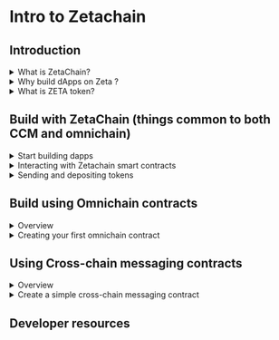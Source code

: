 # Intro to Zetachain


## Introduction

<details>
<summary>What is ZetaChain?</summary>
<br>
ZetaChain is the foundational, chain-agnostic backbone of the decentralized internet. It acts as a convergence point for various blockchains, including Ethereum and Bitcoin. ZetaChain enables omnichain functionality, supporting generic smart contracts and seamless messaging between different blockchains. By addressing the challenges of cross-chain interactions, it opens up the crypto and global financial ecosystem to a broader audience. ZetaChain envisions a fluid, multi-chain crypto ecosystem where users and developers can easily navigate and leverage the unique advantages of different blockchains for payments, DeFi, gaming, art, and more.
At its core, ZetaChain is a public omnichain blockchain that supports real, native cross-blockchain transactions with a complete toolkit for cross-chain messaging and general Omnichain Smart Contracts.
</details>

<details>
<summary>Why build dApps on Zeta ?</summary>
<br>

**1. Decentralized and public blockchain network:**

ZetaChain is built on the Cosmos SDK and Tendermint Consensus. Unlike many cross-chain solutions that rely on centralized trust models prone to exploits and hacks, ZetaChain operates as a Proof-of-Stake blockchain. This means that all transactions and activities on the chain, including cross-chain transactions, are fully transparent, verifiable, and operate in a trust-minimized manner.

**2. Hyper-connected nodes:**

ZetaChain's nodes have observers that monitor transactions on every connected chain. Through ZetaChain's TSS architecture, the network can sign and verify transactions on each connected chain, similar to how a wallet operates. These hyper-connected nodes provide a seamless omnichain environment, allowing developers to build novel and powerful cross-chain applications.

**3. Omnichain smart contracts:**

ZetaChain supports the native deployment of smart contracts that can read from and write to connected chains. It is the only public blockchain that offers this capability, opening up new possibilities for app development.

**4. Cross-chain message passing:**

Developers can easily pass messages (data and value) between chains and layers using simple function calls. By leveraging message passing, dApp developers can create robust cross-chain applications by implementing a few functions within their existing smart contracts.

**5. Managed external assets:**

ZetaChain's network and dApps built on top of it can manage assets and vaults of externally connected chains. This allows for the management of assets on any chain, similar to how a smart contract on a single chain manages assets. As a result, a dApp on ZetaChain can orchestrate and bring smart contract logic to any connected chain, including non-smart-contract chains like Bitcoin.
</details>


<details>
<summary>What is ZETA token?</summary>
<br>
ZetaChain's coin, ZETA, serves multiple purposes within the ZetaChain ecosystem.
  
- ZETA is used as gas for ZetaChain’s omnichain smart contracts layer and internal transactions. With transactions like EIP 1559, some ZETA is burned over time.

- ZETA is used in core pools that the protocol uses to exchange for external ZRC-20 gas assets to pay for and write outbound transactions to external chains. ZRC-20 is a token standard integrated into ZetaChain's omnichain smart contract platform. At a high-level, ZRC-20 tokens are an extension of the standard ERC-20 tokens found in the Ethereum ecosystem, ZRC-20 tokens have the added ability to manage assets on all ZetaChain-connected chains. 

- ZETA is used as a cross-chain intermediary asset through messaging. When a cross-chain message is sent, a dApp/user attaches ZETA in his message to represent value and to pay for all gas and transaction fees in a single bundle. ZETA is also exchanged on the core pools to pay for outbound gas.
  
- Users can conveniently pay for ZetaChain's cross-chain service and gas fees on the destination chain using ZETA in a single step or bundle.
</details>

## Build with ZetaChain (things common to both CCM and omnichain)
<details>
<summary> Start building dapps </summary>
<br>
ZetaChain is a Proof of Stake (PoS) blockchain developed using the Cosmos SDK and Tendermint Core consensus engine. This design choice allows ZetaChain to benefit from fast block times and instant finality.

ZetaChain includes an Ethereum Virtual Machine (EVM) compatible execution layer called zEVM. In addition to supporting all EVM features and standard interactions (such as contract creation, contract interaction, and contract composition), zEVM offers two unique capabilities:

- Contracts on zEVM can be called from external chains.
- Contracts on zEVM can generate outbound transactions on external chains.

These two features make zEVM a versatile programmable platform, enabling cross-chain transactions that can modify states across different chains in a single step.

When developing on ZetaChain, you create zEVM contracts. While these contracts can be standard Solidity contracts, to fully utilize ZetaChain's capabilities, they should adhere to specific interfaces. These interfaces, unique to ZetaChain, facilitate interaction with externally connected blockchains.

ZetaChain provides two methods for developing dApps: omnichain contracts and cross-chain message passing.

</details>

<details>
<summary> Interacting with Zetachain smart contracts </summary>
<br>

This ZetaChain smart contract template will help you to setup your dApp quickly. In order to begin, git clone the below repository.

```git clone https://github.com/zeta-chain/template```


This template uses Hardhat to compile, test, and deploy contracts. It also imports @zetachain/toolkit that provides a useful set of utilities for creating contracts, querying balances, tracking cross-chain transactions, accessing the faucet, and more. The template exposes most of the features available in the toolkit through Hardhat tasks.

1. Generating a Random Wallet
To generate a random wallet:

```npx hardhat account --save```

This command generates a random wallet, prints information about the wallet to the terminal, and saves the private key to a .env file to make it accessible to Hardhat. If you don't want to save the wallet (for example, if you just need an address to send tokens to for testing purposes), you can run the command without the --save flag.

If you already have a private key or a mnemonic you want to import, you can use the --recover flag:

```npx hardhat account --save --recover``` 

The account command will prompt you for a private key or a mnemonic, print the derived addresses and save the private key into the .env file.

The account command shows derived addresses in hexacecimal (for EVM-based chains), bech32 with zeta prefix for ZetaChain, and bech32 for Bitcoin.

2. Querying for Token Balances
To query for token balances:

```npx hardhat balances```

This command queries token balances for the account address derived from the private key specified in the ```.env```. If you need to query for balances as part of a script, you can also use a --json flag to output the balances in JSON format:

```npx hardhat balances --json```

If you want to query for token balances for a different account, you can use the --address flag:

```npx hardhat balances --address ADDRESS```

The balances command supports querying for native gas tokens, wrapped ZETA on all connected chains as well as ZetaChain, ZRC-20 tokens, and BTC on Bitcoin.

3. Requesting Tokens from the Faucet
To request ZETA tokens from the faucet:

```npx hardhat faucet```

This command requests tokens from the faucet for the account address derived from the private key specified in the .env. Tokens sent to the address on ZetaChain.

You can specify a different address to send the tokens to:

```npx hardhat faucet --address ADDRESS```

Alternatively, you can install a standalone faucet CLI:

```yarn global add @zetachain/faucet-cli```

You can then use it with the following command:

```zetafaucet -h```

4. Creating an Omnichain Contract
The template includes a set of commands for generating code for smart contracts and helper tasks.

To create a new omnichain contract:

```npx hardhat omnichain MyContract```

This command creates a new omnichain contract in contracts/MyContract.sol, a task to deploy the contract in tasks/deploy.ts, and a task to interact with the contract in tasks/interact.ts.

When an omnichain contract is called, it can receive data in the data field of a transaction. This data is passed to the message parameter of the contract's onCrossChainCall function. To specify the fields of the message parameter, use positional arguments:

```npx hardhat omnichain MyContract recepient:address description quantity:uint256```

A field may have a type specified after the field name, separated by a colon. If no type is specified, the type defaults to string.

Supported types are: address, bool, bytes32, string, int,int8,int16,int128,int256,uint,uint8,uint16,uint128,uint256.

Learn more about omnichain contracts by following the tutorials.

5. Creating a Cross-Chain Messaging Contract
To create a new cross-chain messaging contract:

```npx hardhat messaging MyContract```

This command creates a new cross-chain messaging contract in contracts/MyContract.sol, a task to deploy the contract in tasks/deploy.ts, and a task to interact with the contract in tasks/interact.ts.

You can pass additional optional arguments to the messaging command to specify the data that will be sent in the message.

npx hardhat messaging MyContract token:uint256 sender:address to:address description

A field may have a type specified after the field name, separated by a colon. If no type is specified, the type defaults to string.

The list of supported types is the same as for omnichain contracts.


6. Tracking a Cross-Chain Transaction
After broadcasting a cross-chain transaction on a connected chain either to a cross-chain messaging contract or to trigger an omnichain contract, you can track its status:

```npx hardhat cctx TX_HASH```

7. Verifying a Contract
To verify a contract deployed on ZetaChain:

```npx hardhat verify:zeta --contract ADDRESS```

Select the contract to verify:
```
? Select a contract to verify: (Use arrow keys)
  @zetachain/zevm-protocol-contracts/contracts/interfaces/IZRC20.sol:IZRC20
  @zetachain/zevm-protocol-contracts/contracts/interfaces/zContract.sol:zContract
❯ contracts/Withdraw.sol:Withdraw
```

After the confirmation the contract will be verified.

8. Sending Tokens
Sending ZETA from ZetaChain to Goerli:

```npx hardhat send-zeta --amount 1 --network zeta_testnet --destination goerli_testnet```

9. Sending ZETA from Goerli to ZetaChain:

```npx hardhat send-zeta --amount 1 --network goerli_testnet --destination zeta_testnet```

10. Depositing gETH to ZetaChain as ZRC-20:

```npx hardhat send-zrc20 --amount 1 --network goerli_testnet --destination zeta_testnetv```

11. Withdrawing ZRC-20 from ZetaChain go Goerli as gETH:

```npx hardhat send-zrc20 --amount 1 --network zeta_testnet --destination goerli_testnet```

12. Depositing tBTC from the Bitcoin testnet to ZetaChain:

```npx hardhat send-btc --amount 1 --recipient TSS_ADDRESS --memo RECIPIENT_ADDRESS_WITHOUT_0x```


13. Querying Cross-Chain Fees


```npx hardhat fees```

This command will query the latest omnichain withdrawal fees as well as cross-chain messaging fees.

14. To calculate the fees for a different gas limit use the --gas flag:

```npx hardhat fees --gas 300000```

</details>

<details>
<Summary> Sending and depositing tokens </Summary>
<br>
<h3>Native ZETA Token on ZetaChain</h3>
The native token of the ZetaChain ZETA is a staking token, and is used to pay for transaction fees. ZetaChain node is built with Cosmos SDK framework and the ZETA token is implemented as a sdk.Coin. The on-chain denomination for the same is aZeta.

1 ZETA = 10¹⁸ aZeta.

To query for account balance you can use the Cosmos HTTP API balances endpoint:

```https://zetachain-athens.blockpi.network/lcd/v1/public/cosmos/bank/v1beta1/balances/zeta19nfaqu9wr0fktyyampva98ec025kjy0phww5um```
- To convert the value amount from azeta to ZETA, divide it by 10¹⁸. In the example above the balance is 10 ZETA.
  

> Sending ZETA from ZetaChain to Goerli:

```npx hardhat send-zeta --amount 1 --network zeta_testnet --destination goerli_testnet```

- send-zeta sends native ZETA to the wrapped ZETA contract on ZetaChain, approves the wrapped ZETA to be spent by the connector contract, then finally calls the connector's send method to send the wrapped ZETA to the connected chain.

> Wrapped ZETA on ZetaChain
ZETA can exists on ZetaChain in a wrapped form (WZETA) as a WETH9 token. WZETA is primarily used in internal liquidity pools on ZetaChain paired with native gas tokens of connected blockchains (for example, gETH/WZETA pair).

To wrap native ZETA and turn it into WZETA, send it to the zetaToken contract on Zetachain.

> ZETA Tokens on Connected Blockchains

ZETA tokens on EVM-compatible connected blockchains (like Ethereum, Polygon and BSC) are implemented as ERC-20 tokens. You can find the contract addresses of the zetaToken on a connected blockchain on the testnet page.

> Sending ZETA from Goerli to ZetaChain:

```npx hardhat send-zeta --amount 1 --network goerli_testnet --destination zeta_testnet```

 When you use the send-zeta command above, you will receive unwrapped native ZETA on ZetaChain.

> Sending ZETA from Goerli to BSC testnet:

```npx hardhat send-zeta --amount 1 --network goerli_testnet --destination bsc_testnet```

> Acquiring ZETA on ZetaChain

One way to accquire ZETA on ZetaChain is to swap native gas tokens (like gETH) on a connected chain's (like Goerli) Uniswap for ZETA. Use the zetaToken [contract address](https://www.zetachain.com/docs/reference/testnet/) on the connected chain of choice to add it to [Uniswap's UI](https://app.uniswap.org/swap), swap gETH for ZETA, then send ZETA to ZetaChain using the send-zeta command described above.

> Foreign Tokens on ZetaChain
> 
Native gas tokens of connected blockchains (like gETH, tMATIC, tBNB, and tBTC) are represented on ZetaChain as ZRC-20. ZRC-20 is an extension of ERC-20 that allows depositing tokens to and withdrawing tokens from ZetaChain.

To deposit tokens to ZetaChain, send them to the TSS address on a connected chain. To withdraw native gas tokens from ZetaChain, call the withdraw method of the ZRC-20 contract.

- Depositing gETH to ZetaChain as ZRC-20:

```npx hardhat send-zrc20 --amount 1 --network goerli_testnet --destination zeta_testnet```

- Withdrawing ZRC-20 from ZetaChain to Goerli as gETH:

```npx hardhat send-zrc20 --amount 1 --network zeta_testnet --destination goerli_testnet```

tBTC is represented on ZetaChain as ZRC-20 as well. To deposit tBTC to ZetaChain you need to send it to the tss address on the Bitcoin testnet with the recipient's address encoded in the memo.

- Depositing tBTC from the Bitcoin testnet to ZetaChain:

```npx hardhat send-btc --amount 1 --recipient <TSS_ADDRESS> --memo <RECIPIENT_ADDRESS>```

</details>


## Build using Omnichain contracts
<details>
<Summary> Overview </Summary>
<br>
Omnichain Smart Contracts are contracts deployed on ZetaChain that can use and orchestrate assets on connected chains, as well as on ZetaChain. With omnichain smart contracts you are able to have a single place of logic that can maintain the state of assets and data across all connected chains.

For a contract to be considered omnichain it must inherit from the zContract interface and implement the onCrossChainCall function:
```
pragma solidity 0.8.7;

import "@zetachain/protocol-contracts/contracts/zevm/interfaces/IZRC20.sol";
import "@zetachain/protocol-contracts/contracts/zevm/interfaces/zContract.sol";

contract YourContract is zContract {
    function onCrossChainCall(
        zContext calldata context,
        address zrc20,
        uint256 amount,
        bytes calldata message
    ) external virtual override {
        bytes32 recipient = abi.decode(message, (bytes32));

        (, uint256 gasFee) = IZRC20(zrc20).withdrawGasFee();

        IZRC20(zrc20).approve(zrc20, gasFee);
        IZRC20(zrc20).withdraw(abi.encodePacked(recipient), amount - gasFee);
    }
}
```
An omnichain contract is deployed on ZetaChain and can be called from any connected chain.

To call on omnichain contract the only thing a user has to do is send a transaction to a connected chain to ZetaChain's TSS address. The transaction amount becomes available to the sender on ZetaChain as ZRC-20 and the data byte array (containing an the omnichain contract address and message) is used to call the omnichain contract by address and pass arguments from the message.

Omnichain Smart Contracts are ideal for more complex applications where state management between different chains is core to the application. Some use case examples include:

- Complex trading or DeFi applications that involve liquidity on multiple chains.
- Adding smart contract layer to non-smart-contract chains like Bitcoin and Dogecoin, or incorporating these chains/assets with other pieces of the DeFi ecosystem natively.
- Multichain smart-contract wallet applications like portfolio management across all chains.
Leveraging existing implementations of protocols like Aave, Uniswap, Curve, etc. for omnichain. Since zEVM is EVM-compatible, one can build on top of these implementations (just as they would on Ethereum) to adapt them for omnichain interoperability.

Let's take a look at simple omnichain contract example in next section.

</details>




<details>
<Summary> Creating your first omnichain contract </Summary>
<br>

In this tutorial you will create a simple omnnichain contract, deploy it on ZetaChain and make a contract call from a connected chain.

<h3>Prerequisites:</h3>
<br>

- Node.js (version 18 or above)
- Yarn
- Git
- Set Up Your Environment
  
You can start from cloning the Hardhat contract template using the following command :

```git clone https://github.com/zeta-chain/template```

- Install dependencies:

```
cd template
yarn
```

<h3>Create the Contract :</h3>
<br>
  
To create a new omnichain contract you will use the omnichain Hardhat task available by default in the template.

```npx hardhat omnichain MyContract```

The omnichain task can also accept a list of arguments (optionally with types) to create a contract that accepts specific data from a connected chain.In this tutorial, you will create a contract that does not accept any arguments.

The omnichain task has created:

- ```contracts/MyContract.sol```: a Solidity omnichain smart contract
- ```tasks/deploy.ts```: a Hardhat task to deploy the contract
- ```tasks/interact.ts```: a Hardhat task to interact with the contract
- It also modified ```hardhat.config.ts``` to import both deploy and interact tasks.

<h3>Omnichain Contract</h3>

Let's review the contents of the MyContract contract:

```
contracts/MyContract.sol
// SPDX-License-Identifier: MIT
pragma solidity 0.8.7;

import "@zetachain/protocol-contracts/contracts/zevm/SystemContract.sol";
import "@zetachain/protocol-contracts/contracts/zevm/interfaces/zContract.sol";

contract MyContract is zContract {
    SystemContract public immutable systemContract;

    constructor(address systemContractAddress) {
        systemContract = SystemContract(systemContractAddress);
    }

    modifier onlySystem() {
        require(
            msg.sender == address(systemContract),
            "Only system contract can call this function"
        );
        _;
    }

    function onCrossChainCall(
        zContext calldata context,
        address zrc20,
        uint256 amount,
        bytes calldata message
    ) external virtual override onlySystem {
        // TODO: implement the logic
    }
}
```

MyContract is a simple contract that inherits from the zContract interface.

- The contract declares a state variable of type SystemContract that stores a reference to the system contract.

- The constructor function accepts the address of the system contract and stores it in the systemContract state variable.

- ```onCrossChainCall``` is a function that is called when the contract gets called by a token transfer transaction sent to the TSS address on a connected chain (when a gas token is deposited) or a deposit method call on the ERC-20 custody contract (when an ERC-20 token is deposited). The function receives the following inputs:

- context: is a struct of type zContext that contains the following values:
- origin: EOA address that sent the token transfer transaction to the TSS address (triggering the omnichain contract) or the value passed to the deposit method call on the ERC-20 custody contract.
- chainID: interger ID of the connected chain from which the omnichain contract was triggered.
- sender (reserved for future use, currently empty)
- zrc20: the address of the ZRC-20 token contract that represents an asset from a connected chain on ZetaChain.
- amount: the amount of tokens that were transferred to the TSS address or an amount of tokens that were deposited to the ERC-20 custody contract.
- message: the contents of the data field of the token transfer transaction.

The ```onCrossChainCall``` function should only be called by the system contract (in other words, by the ZetaChain protocol) to prevent a caller from supplying arbitrary values in context. The onlySystem modifier ensures that the function is called only as a response to a token transfer transaction sent to the TSS address or an ERC-20 custody contract.

By default, the ```onCrossChainCall``` function doesn't do anything else. Based on usecase, you can implement the logic for the same.

<h3>Deploy Task</h3>
<br>

The omnichain task has created a Hardhat task to deploy the contract:


```tasks/deploy.ts```

```
import { getAddress } from "@zetachain/protocol-contracts";
import { task } from "hardhat/config";
import { HardhatRuntimeEnvironment } from "hardhat/types";

const main = async (args: any, hre: HardhatRuntimeEnvironment) => {
  if (hre.network.name !== "zeta_testnet") {
    throw new Error(
      '🚨 Please use the "zeta_testnet" network to deploy to ZetaChain.'
    );
  }

  const [signer] = await hre.ethers.getSigners();
  if (signer === undefined) {
    throw new Error(
      `Wallet not found. Please, run "npx hardhat account --save" or set PRIVATE_KEY env variable (for example, in a .env file)`
    );
  }

  const systemContract = getAddress("systemContract", "zeta_testnet");

  const factory = await hre.ethers.getContractFactory("MyContract");
  const contract = await factory.deploy(systemContract);
  await contract.deployed();

  if (args.json) {
    console.log(JSON.stringify(contract));
  } else {
    console.log(`🔑 Using account: ${signer.address}

🚀 Successfully deployed contract on ZetaChain.
📜 Contract address: ${contract.address}
🌍 Explorer: https://athens3.explorer.zetachain.com/address/${contract.address}
`);
  }
};

task("deploy", "Deploy the contract", main).addFlag("json", "Output in JSON");
```

- Omnichain contracts are supposed to be deployed to ZetaChain, so the task checks that the ```--network``` flag value is always zeta_testnet.

- The task uses the ```getAddress``` function from @zetachain/protocol-contracts to get the address of the system contract on ZetaChain.

- The task then uses ```Ethers.js``` to deploy the contract to ZetaChain.


<h3>Interact Task</h3>
<br>

The omnichain task has also created a Hardhat task to interact with the contract:

```tasks/interact.ts```
```
import { task } from "hardhat/config";
import { HardhatRuntimeEnvironment } from "hardhat/types";
import { parseUnits } from "@ethersproject/units";
import { getAddress } from "@zetachain/protocol-contracts";
import ERC20Custody from "@zetachain/protocol-contracts/abi/evm/ERC20Custody.sol/ERC20Custody.json";
import { prepareData } from "@zetachain/toolkit/helpers";
import { utils, ethers } from "ethers";
import ERC20 from "@openzeppelin/contracts/build/contracts/ERC20.json";

const main = async (args: any, hre: HardhatRuntimeEnvironment) => {
  const [signer] = await hre.ethers.getSigners();

  const data = prepareData(args.contract, [], []);

  let tx;

  if (args.token) {
    const custodyAddress = getAddress("erc20Custody", hre.network.name as any);
    const custodyContract = new ethers.Contract(
      custodyAddress,
      ERC20Custody.abi,
      signer
    );
    const tokenContract = new ethers.Contract(args.token, ERC20.abi, signer);
    const decimals = await tokenContract.decimals();
    const value = parseUnits(args.amount, decimals);
    const approve = await tokenContract.approve(custodyAddress, value);
    await approve.wait();

    tx = await custodyContract.deposit(signer.address, args.token, value, data);
    tx.wait();
  } else {
    const value = parseUnits(args.amount, 18);
    const to = getAddress("tss", hre.network.name as any);
    tx = await signer.sendTransaction({ data, to, value });
  }

  if (args.json) {
    console.log(JSON.stringify(tx, null, 2));
  } else {
    console.log(`🔑 Using account: ${signer.address}\n`);

    console.log(`🚀 Successfully broadcasted a token transfer transaction on ${hre.network.name} network.
📝 Transaction hash: ${tx.hash}
  `);
  }
};

task("interact", "Interact with the contract", main)
  .addParam("contract", "The address of the withdraw contract on ZetaChain")
  .addParam("amount", "Amount of tokens to send")
  .addOptionalParam("token", "The address of the token to send")
  .addFlag("json", "Output in JSON");
```

The task uses the prepareData function from @zetachain/toolkit/helpers to prepare the data field of the token transfer transaction. prepareData accepts an omnichain contract address on ZetaChain, a list of argument types, and a list of argument names. The data field contains the following information:

- the address of the contract on ZetaChain
- the arguments to pass to the onCrossChainCall function in the message parameter
- In the code generated above there are no arguments, so the data field is simply the address of the contract on ZetaChain.

Calling omnichain contracts is differs depending on whether a gas token is being deposited or an ERC-20 token.

If an ERC-20 token address is passed to the ```--token``` optional parameter, the interact task assumes you want to deposit an ERC-20 token in an omnichain contract.

To deposit an ERC-20 token into an omnichain contract you need to call the deposit method of the ERC-20 custody contract. The task first gets the address of the custody contract on the current network, creates an instance of a token contract, gets the number of decimals of the token, and approves the custody contract to spend the specified amount of ERC-20 tokens. The task then calls the deposit method of the custody contract, passing the following information:

- signer.address: the sender address that will be available in the origin field of the context parameter of the onCrossChainCall function
- args.token: the address of the ERC-20 token being deposited
- value: the amount of tokens being deposited
- data: the contents of the message
- If the --token optional parameter is not used, the interact task assumes you want to deposit a gas token. To deposit a gas token you need to send a token transfer transaction to the TSS address on a connected chain.

```getAddress``` retrieves the address of the TSS on the current network.

The task then uses Ethers.js to send a token transfer transaction to the TSS address. The transaction contains the following information:

- data: the data field prepared by prepareData
- to: the address of the TSS
- value: the amount of tokens to transfer


<h3>Create an Account</h3>
<br>

To deploy and interact with the contract you will need a wallet with tokens.

- Create a new wallet account:

```npx hardhat account --save```

This command generates a random wallet, prints information about the wallet to the terminal, and saves the private key to a .env file to make it accessible to Hardhat.

- Use the Faucet to Request Tokens
Request testnet ZETA tokens from the ZetaChain faucet:

```npx hardhat faucet```

This command requests tokens from the faucet for the account address derived from the private key specified in the .env. Tokens sent to the address on ZetaChain.

Using the faucet task you can get ZETA tokens on ZetaChain as well as ZETA tokens on connected chains.

You will, however, need to request native tokens on connected chains from one of the publicly available faucets.

- Check Token Balances
Check token balances to ensure you have tokens on ZetaChain and at least one of the connected chains:

```npx hardhat balances```

Learn more about these and other ZetaChain toolkit commands avaialble in the [template](https://www.zetachain.com/docs/developers/template/).

- Deploy the Contract
Clear the cache and artifacts, then compile the contract:

```npx hardhat compile --force```

- Deploy the contract to ZetaChain:

```npx hardhat deploy --network zeta_testnet```

</details>

  
## Using Cross-chain messaging contracts
<details>
<summary>Overview</summary>
<br>

Cross-chain messaging (CCM) lets you send messages from any connected chain to any connected chain, including ZetaChain. Cross-chain messaging makes the most sense for applications that generally need minimal logic or state to maintain across all chains, and where data that needs only to be passed between different chains one way.

```
pragma solidity 0.8.7;

import "@zetachain/protocol-contracts/contracts/evm/tools/ZetaInteractor.sol";
import "@zetachain/protocol-contracts/contracts/evm/interfaces/ZetaInterfaces.sol";

contract YourContract is ZetaInteractor, ZetaReceiver {
    constructor(address connectorAddress)
        ZetaInteractor(connectorAddress)
    {}

    function sendMessage(uint256 destinationChainId) external payable {
        connector.send(
            ZetaInterfaces.SendInput({
                destinationChainId: destinationChainId,
                destinationAddress: interactorsByChainId[destinationChainId],
                destinationGasLimit: 300000,
                message: abi.encode("Hello, Cross-Chain World!"),
                zetaValueAndGas: msg.value,
                zetaParams: abi.encode("")
            })
        );
    }

    function onZetaMessage(ZetaInterfaces.ZetaMessage calldata zetaMessage) external override isValidMessageCall(zetaMessage) {
        // Handle the message
    }

    function onZetaRevert(ZetaInterfaces.ZetaRevert calldata zetaRevert) external override isValidRevertCall(zetaRevert) {
        // Handle the revert
    }
}
```
CCM contracts are deployed on two or more connected chains. ZetaChain acts as a relayer transferring the messages between blockchains.

- To send a message a user calls a function that executes connector.send(). ZetaChain picks up the message and sends it to the destination chain. The message is then received by a CCM contract passed to the onZetaMessage function.

A good use-case of CCM is an application that needs only to call a contract or send value to an address on a different chain. After the message is received and processed on the destination, the application ideally doesn't have to broadcast anything back to synchronize state for anything, and the sender doesn't care about the results.

Cross-chain messaging works to build a variety of applications and primitives such as:

- Omnichain NFTs that can be sent between different chains, and that don't need to know about the state of the collection on other chains
- “Simple” swap or bridge apps that use liquidity pools on existing chains
- Proving ownership of NFTs or simple action-calls to a different chain


</details>

<details>
<summary>Create a simple cross-chain messaging contract</summary>
<br>
In this tutorial we will create a simple contract that allows sending a message from one chain to another using the [Connector API](https://www.zetachain.com/docs/developers/cross-chain-messaging/connector/).

<h3>Prerequisites</h3>
<br>

- Node.js (version 18 or above)
- Yarn
- Git
  
<h3> Set up your environment </h3>

```git clone https://github.com/zeta-chain/template
cd template
yarn
```

- Create the Contract
To create a new cross-chain messaging contract you will use the messaging Hardhat task available by default in the template.

```npx hardhat messaging CrossChainMessage message:string```

The messaging task accepts one or more arguments: the name of the contract and a list of arguments (optionally with types). The arguments define the contents of the message that will be sent across chains.

In the example above the message will have only one field: message of type string. If the type is not specified it is assumed to be string.

The messaging task has created:

- ```contracts/CrossChainMessage.sol```: a Solidity cross-chain messaging contract
- ```tasks/deploy.ts```: a Hardhat task to deploy the contract on one or more chains
- ```tasks/interact.ts```: a Hardhat task to interact with the contract
- It also modified ```hardhat.config.ts``` to import both deploy and interact tasks.

- Cross-Chain Messaging Contract
Let's review the contents of the CrossChainMessage contract:

```
contracts/CrossChainMessage.sol
// SPDX-License-Identifier: MIT
pragma solidity 0.8.7;

import "@openzeppelin/contracts/interfaces/IERC20.sol";
import "@openzeppelin/contracts/access/Ownable.sol";
import "@zetachain/protocol-contracts/contracts/evm/tools/ZetaInteractor.sol";
import "@zetachain/protocol-contracts/contracts/evm/interfaces/ZetaInterfaces.sol";

contract CrossChainMessage is ZetaInteractor, ZetaReceiver {
    error InvalidMessageType();

    event CrossChainMessageEvent(string);
    event CrossChainMessageRevertedEvent(string);

    bytes32 public constant CROSS_CHAIN_MESSAGE_MESSAGE_TYPE =
        keccak256("CROSS_CHAIN_CROSS_CHAIN_MESSAGE");
    ZetaTokenConsumer private immutable _zetaConsumer;
    IERC20 internal immutable _zetaToken;

    constructor(
        address connectorAddress,
        address zetaTokenAddress,
        address zetaConsumerAddress
    ) ZetaInteractor(connectorAddress) {
        _zetaToken = IERC20(zetaTokenAddress);
        _zetaConsumer = ZetaTokenConsumer(zetaConsumerAddress);
    }

    function sendMessage(
        uint256 destinationChainId,
        string memory message
    ) external payable {
        if (!_isValidChainId(destinationChainId))
            revert InvalidDestinationChainId();

        uint256 crossChainGas = 2 * (10 ** 18);
        uint256 zetaValueAndGas = _zetaConsumer.getZetaFromEth{
            value: msg.value
        }(address(this), crossChainGas);
        _zetaToken.approve(address(connector), zetaValueAndGas);

        connector.send(
            ZetaInterfaces.SendInput({
                destinationChainId: destinationChainId,
                destinationAddress: interactorsByChainId[destinationChainId],
                destinationGasLimit: 300000,
                message: abi.encode(CROSS_CHAIN_MESSAGE_MESSAGE_TYPE, message),
                zetaValueAndGas: zetaValueAndGas,
                zetaParams: abi.encode("")
            })
        );
    }

    function onZetaMessage(
        ZetaInterfaces.ZetaMessage calldata zetaMessage
    ) external override isValidMessageCall(zetaMessage) {
        (bytes32 messageType, string memory message) = abi.decode(
            zetaMessage.message,
            (bytes32, string)
        );

        if (messageType != CROSS_CHAIN_MESSAGE_MESSAGE_TYPE)
            revert InvalidMessageType();

        emit CrossChainMessageEvent(message);
    }

    function onZetaRevert(
        ZetaInterfaces.ZetaRevert calldata zetaRevert
    ) external override isValidRevertCall(zetaRevert) {
        (bytes32 messageType, string memory message) = abi.decode(
            zetaRevert.message,
            (bytes32, string)
        );

        if (messageType != CROSS_CHAIN_MESSAGE_MESSAGE_TYPE)
            revert InvalidMessageType();

        emit CrossChainMessageRevertedEvent(message);
    }
}
```
The above contract:

- inherits from ```ZetaInteractor```, which provides two modifiers that are used to validate the message and revert calls: ```isValidMessageCall``` and ```isValidRevertCall.```
- implements ```ZetaReceiver```, which defines two functions: ```onZetaMessage``` and ```onZetaRevert```.
  
<h4>State Variables:</h4>
<br>

- ```CROSS_CHAIN_MESSAGE_MESSAGE_TYPE```: a public constant state variable which defines the message type. If your contract supports more than one message type, it's useful to define a constant for each one.
- ```_zetaConsumer```: a private immutable state variable that stores the address of ZetaTokenConsumer, which is used amond other things for getting ZETA tokens from native tokens to pay for gas when sending a message.
- ```_zetaToken```: an internal immutable state variable that stores the address of the ZETA token contract.
The contract defines two events: ```CrossChainMessageEvent``` emitted when a message is processed on the destination chain and ```CrossChainMessageRevertedEvent``` emitted when a message is reverted on the destination chain.

The constructor passes ```connectorAddress``` to the ```ZetaInteractor``` constructor and initializes both ```_zetaToken``` and ```_zetaConsumer``` state variables.

The ```sendMessage``` function is used to send a message to a recipient contract on the destination chain. It first checks that the destination chain ID is valid. Then it uses ZETA consumer to get the needed amount of ZETA tokens from the provided ```msg.value``` (amount of native gas assets sent with the function call), and approves the ```ZetaConnector``` to spend the ```zetaValueAndGas``` amount of ZETA tokens.

The ```sendMessagev function uses ```connector.send``` to send a crosss-chain message with the following arguments wrapped in a struct:

- ```destinationChainId```: chain ID of the destination chain
- ```destinationAddress```: address of the contract receiving the message on the destination chain (expressed in bytes since it can be non-EVM)
- ```destinationGasLimit```: gas limit for the destination chain's transaction
- ```message```: arbitrary message to be parsed by the receiving contract on the destination chain
- ```zetaValueAndGas```: amount of ZETA tokens to be sent to the destination chain, ZetaChain gas fees, and destination chain gas fees (expressed in ZETA tokens)
```zetaParams```: optional ZetaChain parameters.
- The ```onZetaMessage``` function processes incoming cross-chain messages. The function decodes the message to identify its type and content.

- If the message type matches a predefined constant, the message's reception is logged through the CrossChainMessageEvent. However, if the type is unrecognized, the function reverts to ensure that only specific message types are handled. The function also uses a ```isValidMessageCall``` modifier to verify the message's authenticity, ensuring it comes from a trusted source.

The ```onZetaRevert``` function handles the reversal of cross-chain messages. Taking in a ```ZetaInterfaces.ZetaRevert``` parameter, the function decodes this reverted message to identify its type and content. If the message type aligns with a predefined constant, the function logs the reversal through the ```CrossChainMessageRevertedEvent```. On the other hand, if the type is not recognized, the function reverts the transaction. The function also uses the ```isValidRevertCall``` modifier to ensure that the revert message is genuine and originates from the trusted source.

<h3>Deploy Task</h3>
<br>
The messaging task has created a Hardhat task to deploy the contract.

```tasks/deploy.ts```

```
import { getAddress } from "@zetachain/protocol-contracts";
import { ethers } from "ethers";
import { task, types } from "hardhat/config";
import { HardhatRuntimeEnvironment } from "hardhat/types";
import { getSupportedNetworks } from "@zetachain/networks";

const contractName = "CrossChainMessage";

const main = async (args: any, hre: HardhatRuntimeEnvironment) => {
  const networks = args.networks.split(",");
  const contracts: { [key: string]: string } = {};
  await Promise.all(
    networks.map(async (networkName: string) => {
      contracts[networkName] = await deployContract(
        hre,
        networkName,
        args.json,
        args.gasLimit
      );
    })
  );

  for (const source in contracts) {
    await setInteractors(hre, source, contracts, args.json, args.gasLimit);
  }

  if (args.json) {
    console.log(JSON.stringify(contracts, null, 2));
  }
};

const initWallet = (hre: HardhatRuntimeEnvironment, networkName: string) => {
  const { url } = hre.config.networks[networkName] as any;
  const provider = new ethers.providers.JsonRpcProvider(url);
  const wallet = new ethers.Wallet(process.env.PRIVATE_KEY as string, provider);

  return wallet;
};

const deployContract = async (
  hre: HardhatRuntimeEnvironment,
  networkName: string,
  json: boolean = false,
  gasLimit: number
) => {
  const wallet = initWallet(hre, networkName);

  const connector = getAddress("connector", networkName as any);
  const zetaToken = getAddress("zetaToken", networkName as any);
  const zetaTokenConsumerUniV2 = getAddress(
    "zetaTokenConsumerUniV2",
    networkName as any
  );
  const zetaTokenConsumerUniV3 = getAddress(
    "zetaTokenConsumerUniV3",
    networkName as any
  );

  const { abi, bytecode } = await hre.artifacts.readArtifact(contractName);
  const factory = new ethers.ContractFactory(abi, bytecode, wallet);
  const contract = await factory.deploy(
    connector,
    zetaToken,
    zetaTokenConsumerUniV2 || zetaTokenConsumerUniV3,
    { gasLimit }
  );

  await contract.deployed();
  if (!json) {
    console.log(`
🚀 Successfully deployed contract on ${networkName}.
📜 Contract address: ${contract.address}`);
  }
  return contract.address;
};

const setInteractors = async (
  hre: HardhatRuntimeEnvironment,
  source: string,
  contracts: { [key: string]: string },
  json: boolean = false,
  gasLimit: number
) => {
  if (!json) {
    console.log(`
🔗 Setting interactors for a contract on ${source}`);
  }
  const wallet = initWallet(hre, source);

  const { abi, bytecode } = await hre.artifacts.readArtifact(contractName);
  const factory = new ethers.ContractFactory(abi, bytecode, wallet);
  const contract = factory.attach(contracts[source]);

  for (const counterparty in contracts) {
    if (counterparty === source) continue;

    const counterpartyContract = hre.ethers.utils.solidityPack(
      ["address"],
      [contracts[counterparty]]
    );
    const chainId = hre.config.networks[counterparty].chainId;
    await (
      await contract.setInteractorByChainId(chainId, counterpartyContract, {
        gasLimit,
      })
    ).wait();
    if (!json) {
      console.log(
        `✅ Interactor address for ${chainId} (${counterparty}) is set to ${counterpartyContract}`
      );
    }
  }
};

task("deploy", "Deploy the contract", main)
  .addParam(
    "networks",
    `Comma separated list of networks to deploy to (e.g. ${getSupportedNetworks(
      "ccm"
    )})`
  )
  .addOptionalParam("gasLimit", "Gas limit", 10000000, types.int)
  .addFlag("json", "Output JSON");
```

To establish cross-chain messaging between blockchains via ZetaChain, you need to deploy contracts capable of sending and receiving cross-chain messages to two or more blockchains connected to ZetaChain.

You can specify the desired chains by using a --networks parameter of the deploy task, which accepts a list of network names separated by commas. For instance, ```--networks goerli_testnet,bsc_testnet```.

The main function maintains a mapping of network names to their corresponding deployed contract addresses, iterating over the networks to deploy the contract on each one.

The contract's constructor requires three arguments: 
- the connector contract's address,
- the ZETA token's address, and
- the ZETA token consumer contract's address.
These addresses are obtained using ZetaChain's ```getAddress```.

The main function subsequently sets interactors for each contract. An interactor is a mapping between a chain ID of the destination and the contract address on that chain.

When deploying to two chains (like Goerli and BSC testnet), you will invoke ```setInteractorByChainId``` on a Goerli contract and pass the BSC testnet chain ID (97) and the BSC testnet contract address. You then perform the same operation on a BSC testnet contract, passing the Goerli chain ID (5) and the Goerli contract address. If deploying to more than two chains, you must call ```setInteractorByChainId``` for each link between the chains.

<h3>Interact Task</h3>
<br>

The messaging task has also created a Hardhat task to interact with the contract:

```tasks/interact.ts```

```https://github.com/zeta-chain/example-contracts/blob/main/messaging/message/tasks/interact.ts```


The task accepts the following arguments:

- ```contract```: address of the contract on the source chain
- ```amount```: amount of native tokens to send with the transaction
- ```destination```: name of the destination chain
- ```message```: message to be sent to the destination chain
  
The main function uses the contract argument to attach to the contract on the source chain. It then uses the destination argument to obtain the destination chain's chain ID. The function subsequently converts the message argument to bytes and sends a transaction to the contract's sendMessage function, passing the destination chain ID and the message.

Finally, the task uses the trackCCTX function from ```@zetachain/toolkit/helpers``` to track the token transfer transaction. The function waits for the transaction to appear on ZetaChain and tracks the status of the transaction. Transaction tracking is optional, but helpful to know when the transaction has been processed by ZetaChain.

<h3>Create an Account</h3>
<br>

To deploy and interact with the contract you will need a wallet with tokens.

- Create a new wallet account:

```npx hardhat account --save```

This command generates a random wallet, prints information about the wallet to the terminal, and saves the private key to a .env file to make it accessible to Hardhat.

- Use the Faucet to Request Tokens
To pay for the transaction fees to deploy and interact with the cross-chain messaging contracts you will need native gas tokens on the connected chains you are deploying contracts to. You can find a list of recommended faucets [here](https://www.zetachain.com/docs/reference/get-testnet-zeta/)

- Check Token Balances
```npx hardhat balances```

- Deploy the Contract
Clear the cache and artifacts, then compile the contract:

```npx hardhat compile --force```

Run the following command to deploy the contract to two networks:

```npx hardhat deploy --networks bsc_testnet,goerli_testnet```

```

🚀 Successfully deployed contract on bsc_testnet
📜 Contract address: 0x6Fd784c16219026Ab0349A1a8A6e99B6eE579C93

🚀 Successfully deployed contract on goerli_testnet.
📜 Contract address: 0xf1907bb130feb28D6e1305C53A4bfdb32140d8E6

🔗 Setting interactors for a contract on bsc_testnet
✅ Interactor address for 5 (goerli_testnet) is set to 0xf1907bb130feb28d6e1305c53a4bfdb32140d8e6

🔗 Setting interactors for a contract on goerli_testnet
✅ Interactor address for 97 (bsc_testnet) is set to 0x6fd784c16219026ab0349a1a8a6e99b6ee579c93
```

- Interact with the Contract
Send a message from BSC testnet to Goerli using the contract address (see the output of the deploy task). Make sure to submit enough native tokens with ```--amount``` to pay for the transaction fees.

```
npx hardhat interact --message hello --network bsc_testnet --destination goerli_testnet --contract 0x6Fd784c16219026Ab0349A1a8A6e99B6eE579C93 --amount 2
```
```
🔑 Using account: 0x2cD3D070aE1BD365909dD859d29F387AA96911e1

✅ "sendHelloWorld" transaction has been broadcasted to bsc_testnet
📝 Transaction hash: 0xa3a507d34056f4c00b753e7d0b47b16eb6d35b3c5016efa0323beb274725b1a1
```

After the cross-chain transaction is processed on ZetaChain, look up the contract on the Goerli explorer by the contract address ```(0xf1907bb130feb28D6e1305C53A4bfdb32140d8E6)``` and you should be able to see the emitted ```HelloWorldEvent``` event.

<h3>Source Code</h3>

You can find the source code for the example in this tutorial here:

```https://github.com/zeta-chain/example-contracts/tree/main/messaging/message```

</details>



## Developer resources




